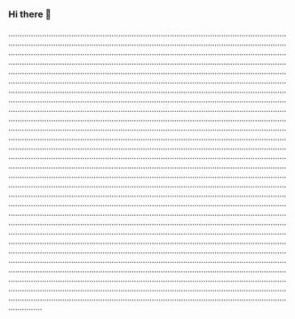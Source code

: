 ### Hi there 👋

...........................................................................................................................................................................................................................................................................................................................................................................................................................................................................................................................................................................................................................................................................................................................................................................................................................................................................................................................................................................................................................................................................................................................................................................................................................................................................................................................................................................................................................................................................................................................................................................................................................................................................................................................................................................................................................................................................................................................................................................................................................................................................................................................................................................................................................................................................................................................................................................................................................................................................................................................................................................................................................................................................................................................................................................................................................................................................................................................................................................................................................................................................................................................................................................................................................................................................................................................................................................................................................................................................................................................................................................................................................................................................................................................................................